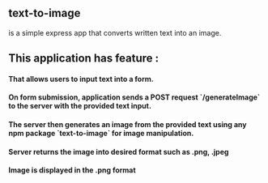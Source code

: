 <h2> text-to-image </h2> is a simple express app that converts written text into an image.

<h2> This application has feature : </h2>
<h4> That allows users to input text into a form. </h4>
<h4> On form submission, application sends a POST request `/generateImage` to the server with the provided text input. </h4>
<h4> The server then generates an image from the provided text using any npm package `text-to-image` for image manipulation. </h4>
<h4> Server returns the image into desired format such as .png, .jpeg </h4>
<h4> Image is displayed in the .png format </h4>
